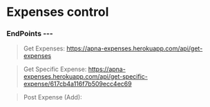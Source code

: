 # Expenses control

### EndPoints ---
 > Get Expenses: https://apna-expenses.herokuapp.com/api/get-expenses
 
 > Get Specific Expense: https://apna-expenses.herokuapp.com/api/get-specific-expense/617cb4a116f7b509ecc4ec69
 
 > Post Expense (Add): 
